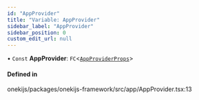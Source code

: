 ```yaml
---
id: "AppProvider"
title: "Variable: AppProvider"
sidebar_label: "AppProvider"
sidebar_position: 0
custom_edit_url: null
---
```


• `Const` **AppProvider**: `FC`<[`AppProviderProps`](../interfaces/AppProviderProps.md)\>

#### Defined in

onekijs/packages/onekijs-framework/src/app/AppProvider.tsx:13
